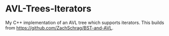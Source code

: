 # AVL-Trees-Iterators
My C++ implementation of an AVL tree which supports iterators. 
This builds from https://github.com/ZachSchrag/BST-and-AVL.
